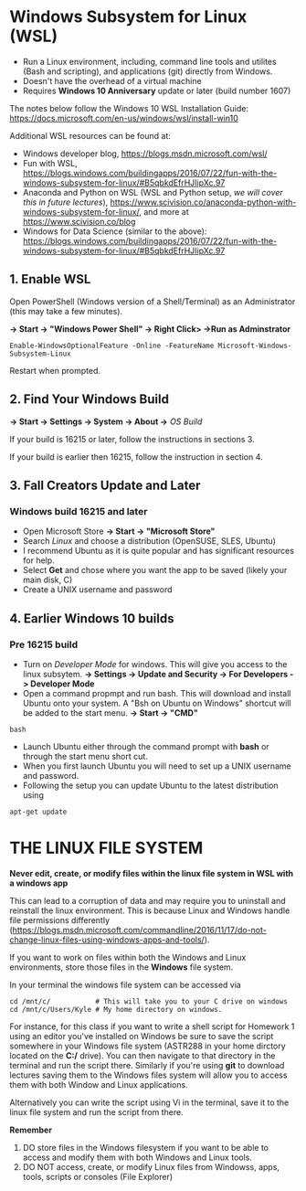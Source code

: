 # Windows Subsystem for Linux (WSL)


- Run a Linux environment, including, command line tools and utilites (Bash and scripting), and applications (git) directly from Windows. 
- Doesn't have the overhead of a virtual machine
- Requires **Windows 10 Anniversary** update or later (build number 1607) 

The notes below follow the Windows 10 WSL Installation Guide: 
https://docs.microsoft.com/en-us/windows/wsl/install-win10

Additional WSL resources can be found at:
- Windows developer blog, https://blogs.msdn.microsoft.com/wsl/
- Fun with WSL, https://blogs.windows.com/buildingapps/2016/07/22/fun-with-the-windows-subsystem-for-linux/#B5qbkdEfrHJIipXc.97
- Anaconda and Python on WSL (WSL and Python setup, *we will cover this in future lectures*), https://www.scivision.co/anaconda-python-with-windows-subsystem-for-linux/, and more at https://www.scivision.co/blog
- Windows for Data Science (similar to the above): https://blogs.windows.com/buildingapps/2016/07/22/fun-with-the-windows-subsystem-for-linux/#B5qbkdEfrHJIipXc.97


## 1. Enable WSL

Open PowerShell (Windows version of a Shell/Terminal) as an Administrator (this may take a few minutes). 

**-> Start -> "Windows Power Shell" -> Right Click> ->Run as Adminstrator**

```
Enable-WindowsOptionalFeature -Online -FeatureName Microsoft-Windows-Subsystem-Linux
```
Restart when prompted.

## 2. Find Your Windows Build

**-> Start -> Settings -> System -> About ->** *OS Build*

If your build is 16215 or later, follow the instructions in sections 3. 

If your build is earlier then 16215, follow the instruction in section 4.  


## 3. Fall Creators Update and Later 

### Windows build 16215 and later
- Open Microsoft Store **-> Start -> "Microsoft Store"**
- Search *Linux* and choose a distribution (OpenSUSE, SLES, Ubuntu)
- I recommend Ubuntu as it is quite popular and has significant resources for help. 
- Select **Get** and chose where you want the app to be saved (likely your main disk, C)
- Create a UNIX username and password


## 4. Earlier Windows 10 builds 

### Pre 16215 build

- Turn on *Developer Mode* for windows. This will give you access to the linux subsytem.
**-> Settings -> Update and Security -> For Developers -> Developer Mode**
- Open a command propmpt and run bash. This will download and install Ubuntu onto your system. A "Bsh on Ubuntu on Windows" shortcut will be added to the start menu. 
**-> Start -> "CMD"**
```
bash
```
- Launch Ubuntu either through the command prompt with **bash** or through the start menu short cut. 
- When you first launch Ubuntu you will need to set up a UNIX username and password. 
- Following the setup you can update Ubuntu to the latest distribution using
```
apt-get update
```

# THE LINUX FILE SYSTEM

**Never edit, create, or modify files within the linux file system in WSL with a windows app**

This can lead to a corruption of data and may require you to uninstall and reinstall the linux environment. This is because Linux and Windows handle file permissions differently (https://blogs.msdn.microsoft.com/commandline/2016/11/17/do-not-change-linux-files-using-windows-apps-and-tools/).

If you want to work on files within both the Windows and Linux environments, store those files in the **Windows** file system. 

In your terminal the windows file system can be accessed via
```
cd /mnt/c/           # This will take you to your C drive on windows
cd /mnt/c/Users/Kyle # My home directory on windows. 
```  

For instance, for this class if you want to write a shell script for Homework 1 using an editor you've installed on Windows be sure to save the script somewhere in your Windows file system (ASTR288 in your home dirctory located on the **C:/** drive). You can then navigate to that directory in the terminal and run the script there. Similarly if you're using **git** to download lectures saving them to the Windows files system will allow you to access them with both Window and Linux applications.

Alternatively you can write the script using Vi in the terminal, save it to the linux file system and run the script from there.

**Remember**

1. DO  store files in the Windows filesystem if you want to be able to access and modify them with both Windows and Linux tools. 
2. DO NOT access, create, or modify Linux files from Windowss, apps, tools, scripts or consoles (File Explorer)

